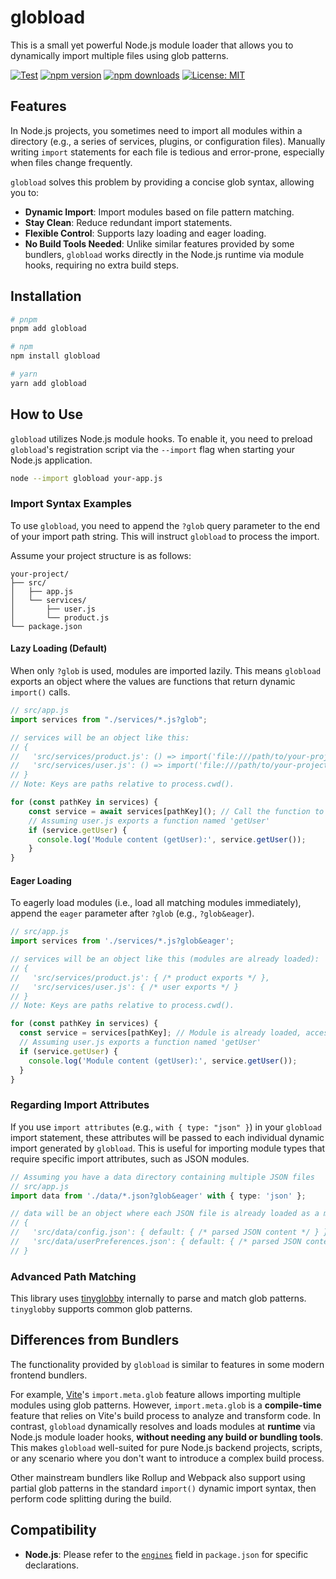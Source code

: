 # globload

This is a small yet powerful Node.js module loader that allows you to dynamically import multiple files using glob patterns.

[![Test](https://github.com/yingzhi0808/globload/actions/workflows/test.yml/badge.svg?branch=main)](https://github.com/yingzhi0808/globload/actions/workflows/test.yml)
[![npm version](https://img.shields.io/npm/v/globload.svg?style=flat-square)](https://www.npmjs.com/package/globload)
[![npm downloads](https://img.shields.io/npm/dm/globload.svg?style=flat-square)](https://www.npmjs.com/package/globload)
[![License: MIT](https://img.shields.io/badge/License-MIT-yellow.svg?style=flat-square)](https://opensource.org/licenses/MIT)

## Features

In Node.js projects, you sometimes need to import all modules within a directory (e.g., a series of services, plugins, or configuration files). Manually writing `import` statements for each file is tedious and error-prone, especially when files change frequently.

`globload` solves this problem by providing a concise glob syntax, allowing you to:

- **Dynamic Import**: Import modules based on file pattern matching.
- **Stay Clean**: Reduce redundant import statements.
- **Flexible Control**: Supports lazy loading and eager loading.
- **No Build Tools Needed**: Unlike similar features provided by some bundlers, `globload` works directly in the Node.js runtime via module hooks, requiring no extra build steps.

## Installation

```bash
# pnpm
pnpm add globload

# npm
npm install globload

# yarn
yarn add globload
```

## How to Use

`globload` utilizes Node.js module hooks. To enable it, you need to preload `globload`'s registration script via the `--import` flag when starting your Node.js application.

```bash
node --import globload your-app.js
```

### Import Syntax Examples

To use `globload`, you need to append the `?glob` query parameter to the end of your import path string. This will instruct `globload` to process the import.

Assume your project structure is as follows:

```
your-project/
├── src/
│   ├── app.js
│   └── services/
│       ├── user.js
│       └── product.js
└── package.json
```

#### Lazy Loading (Default)

When only `?glob` is used, modules are imported lazily. This means `globload` exports an object where the values are functions that return dynamic `import()` calls.

```typescript
// src/app.js
import services from "./services/*.js?glob";

// services will be an object like this:
// {
//   'src/services/product.js': () => import('file:///path/to/your-project/src/services/product.js'),
//   'src/services/user.js': () => import('file:///path/to/your-project/src/services/user.js')
// }
// Note: Keys are paths relative to process.cwd().

for (const pathKey in services) {
	const service = await services[pathKey](); // Call the function to load the module
	// Assuming user.js exports a function named 'getUser'
	if (service.getUser) {
	  console.log('Module content (getUser):', service.getUser());
	}
}
```

#### Eager Loading

To eagerly load modules (i.e., load all matching modules immediately), append the `eager` parameter after `?glob` (e.g., `?glob&eager`).

```typescript
// src/app.js
import services from './services/*.js?glob&eager';

// services will be an object like this (modules are already loaded):
// {
//   'src/services/product.js': { /* product exports */ },
//   'src/services/user.js': { /* user exports */ }
// }
// Note: Keys are paths relative to process.cwd().

for (const pathKey in services) {
  const service = services[pathKey]; // Module is already loaded, access directly
  // Assuming user.js exports a function named 'getUser'
  if (service.getUser) {
    console.log('Module content (getUser):', service.getUser());
  }
}
```

### Regarding Import Attributes

If you use `import attributes` (e.g., `with { type: "json" }`) in your `globload` import statement, these attributes will be passed to each individual dynamic import generated by `globload`. This is useful for importing module types that require specific import attributes, such as JSON modules.

```typescript
// Assuming you have a data directory containing multiple JSON files
// src/app.js
import data from './data/*.json?glob&eager' with { type: 'json' };

// data will be an object where each JSON file is already loaded as a module
// {
//   'src/data/config.json': { default: { /* parsed JSON content */ } },
//   'src/data/userPreferences.json': { default: { /* parsed JSON content */ } }
// }
```

### Advanced Path Matching

This library uses [tinyglobby](https://github.com/SuperchupuDev/tinyglobby) internally to parse and match glob patterns. `tinyglobby` supports common glob patterns.

## Differences from Bundlers

The functionality provided by `globload` is similar to features in some modern frontend bundlers.

For example, [Vite](https://vitejs.dev/)'s `import.meta.glob` feature allows importing multiple modules using glob patterns. However, `import.meta.glob` is a **compile-time** feature that relies on Vite's build process to analyze and transform code. In contrast, `globload` dynamically resolves and loads modules at **runtime** via Node.js module loader hooks, **without needing any build or bundling tools**. This makes `globload` well-suited for pure Node.js backend projects, scripts, or any scenario where you don't want to introduce a complex build process.

Other mainstream bundlers like Rollup and Webpack also support using partial glob patterns in the standard `import()` dynamic import syntax, then perform code splitting during the build.

## Compatibility

- **Node.js**: Please refer to the [`engines`](https://github.com/yingzhi0808/globload/blob/main/package.json#L57) field in `package.json` for specific declarations.
